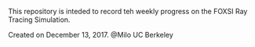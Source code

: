 This repository is inteded to record teh weekly progress
on the FOXSI Ray Tracing Simulation.

Created on December 13, 2017.
@Milo
UC Berkeley


